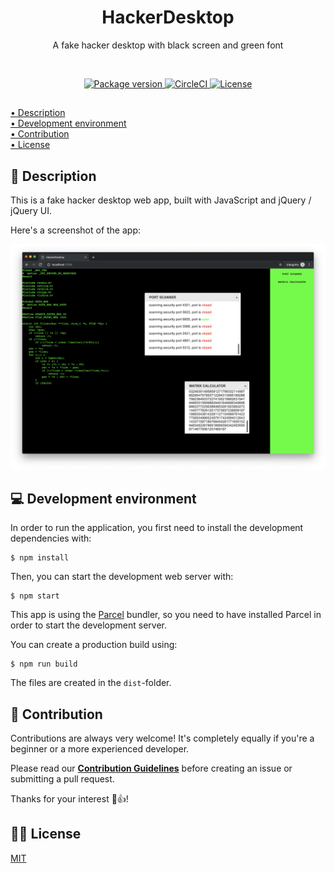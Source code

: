 <h1 align="center">HackerDesktop</h1>
<p align="center">A fake hacker desktop with black screen and green font</p>

<br>

<p align="center">
    <a href="https://github.com/jarne/HackerDesktop/blob/master/package.json">
        <img src="https://img.shields.io/github/package-json/v/jarne/HackerDesktop.svg" alt="Package version">
    </a>
    <a href="https://circleci.com/gh/jarne/HackerDesktop">
    <img src="https://img.shields.io/circleci/project/github/jarne/HackerDesktop.svg" alt="CircleCI">
    </a>
    <a href="https://github.com/jarne/HackerDesktop/blob/master/LICENSE">
        <img src="https://img.shields.io/github/license/jarne/HackerDesktop.svg" alt="License">
    </a>
</p>

##

[• Description](#-description)  
[• Development environment](#-development-environment)  
[• Contribution](#-contribution)  
[• License](#%EF%B8%8F-license)

## 📙 Description
This is a fake hacker desktop web app, built with JavaScript and jQuery / jQuery UI.

Here's a screenshot of the app:

<img src=".github/.media/screenshot.png" alt="Screenshot of the hacker desktop">

## 💻 Development environment
In order to run the application, you first need to install the development dependencies with:

```
$ npm install
```

Then, you can start the development web server with:

```
$ npm start
```

This app is using the [Parcel](https://parceljs.org) bundler, so you need to have installed Parcel in order to start the development server.

You can create a production build using:

```
$ npm run build
```

The files are created in the `dist`-folder.

## 🙋‍ Contribution
Contributions are always very welcome! It's completely equally if you're a beginner or a more experienced developer.

Please read our **[Contribution Guidelines](CONTRIBUTING.md)** before creating an issue or submitting a pull request.

Thanks for your interest 🎉👍!

## 👨‍⚖️ License
[MIT](https://github.com/jarne/HackerDesktop/blob/master/LICENSE)
